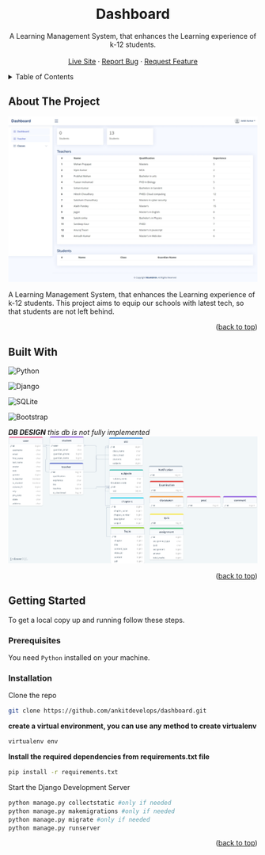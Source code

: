 
<a name="readme-top"></a>

<!-- PROJECT LOGO -->
<br />
<div align="center">

  <h1>Dashboard</h1>

  <p align="center"> 
   A Learning Management System, that enhances the Learning experience of k-12 students. 
    <br />
    <br/>
    <a href="http://alokraj71841.pythonanywhere.com/">Live Site</a>
    ·
    <a href="https://github.com/ankitdevelops/dashboard/issues">Report Bug</a>
    ·
    <a href="https://github.com/ankitdevelops/dashboard/issues">Request Feature</a>
  </p>
</div>

<!-- TABLE OF CONTENTS -->
<details>
  <summary>Table of Contents</summary>
  <ol>
    <li>
      <a href="#about-the-project">About The Project</a>
      <ul>
        <li><a href="#built-with">Built With</a></li>
      </ul>
    </li>
    <li>
      <a href="#getting-started">Getting Started</a>
      <ul>
        <li><a href="#prerequisites">Prerequisites</a></li>
        <li><a href="#installation">Installation</a></li>
      </ul>
    </li>
     </ol>
</details>

<!-- ABOUT THE PROJECT -->

## About The Project

 <a href="http://alokraj71841.pythonanywhere.com/">
    <img src="./screenshot/Web%20capture_21-3-2023_0411_alokraj71841.pythonanywhere.com.jpeg" alt="Logo">
  </a>

 A Learning Management System, that enhances the Learning experience of k-12 students. This project aims to equip our schools with latest tech, so that students are not left behind.

<p align="right">(<a href="#readme-top">back to top</a>)</p>

## Built With
![Python](https://img.shields.io/badge/python-3670A0?style=for-the-badge&logo=python&logoColor=ffdd54)

![Django](https://img.shields.io/badge/django-%23092E20.svg?style=for-the-badge&logo=django&logoColor=white)

![SQLite](https://img.shields.io/badge/sqlite-%2307405e.svg?style=for-the-badge&logo=sqlite&logoColor=white)

![Bootstrap](https://img.shields.io/badge/bootstrap-%23563D7C.svg?style=for-the-badge&logo=bootstrap&logoColor=white)


**_DB DESIGN_** _this db is not fully implemented_
 <img src="./screenshot/drawSQL-lms-export-2023-03-20.png" alt="Logo">

<p align="right">(<a href="#readme-top">back to top</a>)</p>

<!-- GETTING STARTED -->

## Getting Started

To get a local copy up and running follow these steps.

### Prerequisites

You need  `Python` installed on your machine.

### Installation

 Clone the repo
   ```sh
   git clone https://github.com/ankitdevelops/dashboard.git
   ```
 **create a virtual environment, you can use any method to create virtualenv**
   ```sh
   virtualenv env
   ```

**Install the required dependencies from requirements.txt file**

```sh
pip install -r requirements.txt

```
Start the Django Development Server

```sh
python manage.py collectstatic #only if needed
python manage.py makemigrations #only if needed
python manage.py migrate #only if needed
python manage.py runserver
```
<p align="right">(<a href="#readme-top">back to top</a>)</p>








